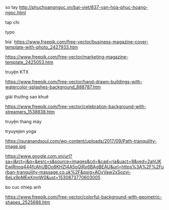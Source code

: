 so tay 
http://phuchoangngoc.vn/bai-viet/837-van-hoa-phuc-hoang-ngoc.html

tap chi

typo


bia`
https://www.freepik.com/free-vector/business-magazine-cover-template-with-photo_2427933.htm

https://www.freepik.com/free-vector/marketing-magazine-template_2425053.htm




truyện KTX

https://www.freepik.com/free-vector/hand-drawn-buildings-with-watercolor-splashes-background_888787.htm



giải thưởng sao khuê

https://www.freepik.com/free-vector/celebration-background-with-streamers_1538838.htm




truyện thang máy

tryuyejen yoga


https://quranandsoul.com/wp-content/uploads/2017/09/Path-tranquility-image.jpg

https://www.google.com.vn/url?sa=i&rct=j&q=&esrc=s&source=images&cd=&cad=rja&uact=8&ved=2ahUKEwjRnoq444fcAhUBOo8KHZI4A5oQjRx6BAgBEAU&url=https%3A%2F%2Furban-tranquility-massage.co.uk%2F&psig=AOvVaw2xSozvi-6eLx9pMEeXmnW0&ust=1530873770603005


bo cuc nhiep anh

https://www.freepik.com/free-vector/colorful-background-with-geometric-shapes_2525688.htm
